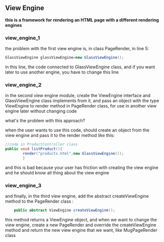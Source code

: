 ## View Engine

**this is a framework for rendering an HTML page with a different rendering engines**

### view_engine_1

the problem with the first view engine is, in class PageRender, in line 5:

```java
GlassViewEngine glassViewEngine=new GlassViewEngine();
```

in this line, the code connected to GlassViewEngine class, and if you want later to use another engine, you have to
change this line

### view_engine_2

in the second view engine module, create the ViewEngine interface and GlassViewEngine class implements from it, and pass
an object with the type ViewEngine to render method in PageRender class, for use in another view engine later without
changing code

what's the problem with this approach?

when the user wants to use this code, should create an object from the view engine and pass it to the render method like
this:

```java
//code in ProductController class
public void listProduct(){
        render("products.html",new GlassViewEngine());
        }
```

and this is bad because your user has friction with creating the view engine and he should know all thing about the view
engine

### view_engine_3

and finally, in the third view engine, add the abstract createViewEngine method to the PageRender class :

```java
    public abstract ViewEngine createViewEngine();
```

this method returns a ViewEngine object, and when we want to change the view engine, create a new PageRender and
override the createViewEngine method and return the new view engine that we want, like MugPageRender class
